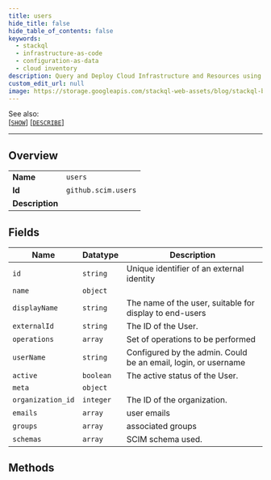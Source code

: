 ```yaml
---
title: users
hide_title: false
hide_table_of_contents: false
keywords:
  - stackql
  - infrastructure-as-code
  - configuration-as-data
  - cloud inventory
description: Query and Deploy Cloud Infrastructure and Resources using SQL
custom_edit_url: null
image: https://storage.googleapis.com/stackql-web-assets/blog/stackql-blog-post-featured-image.png
---
```

  
    
See also:   
[[` SHOW `]](/docs/language-spec/show) [[` DESCRIBE `]](/docs/language-spec/describe)  
* * * 
## Overview
<table><tbody>
<tr><td><b>Name</b></td><td><code>users</code></td></tr>
<tr><td><b>Id</b></td><td><code>github.scim.users</code></td></tr>
<tr><td><b>Description</b></td><td></td></tr>
</tbody></table>

## Fields
| Name | Datatype | Description |
| ---- | -------- | ----------- |
| `id` | `string` | Unique identifier of an external identity |
| `name` | `object` |  |
| `displayName` | `string` | The name of the user, suitable for display to end-users |
| `externalId` | `string` | The ID of the User. |
| `operations` | `array` | Set of operations to be performed |
| `userName` | `string` | Configured by the admin. Could be an email, login, or username |
| `active` | `boolean` | The active status of the User. |
| `meta` | `object` |  |
| `organization_id` | `integer` | The ID of the organization. |
| `emails` | `array` | user emails |
| `groups` | `array` | associated groups |
| `schemas` | `array` | SCIM schema used. |
## Methods
